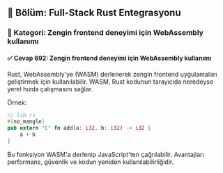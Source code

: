 ## 📘 Bölüm: Full-Stack Rust Entegrasyonu  
### 🔹 Kategori: Zengin frontend deneyimi için WebAssembly kullanımı  
#### ✅ Cevap 692: Zengin frontend deneyimi için WebAssembly kullanımı

Rust, WebAssembly'ye (WASM) derlenerek zengin frontend uygulamaları geliştirmek için kullanılabilir. WASM, Rust kodunun tarayıcıda neredeyse yerel hızda çalışmasını sağlar.

Örnek:
```rust
// lib.rs
#[no_mangle]
pub extern "C" fn add(a: i32, b: i32) -> i32 {
    a + b
}
```
Bu fonksiyon WASM'a derlenip JavaScript'ten çağrılabilir. Avantajları performans, güvenlik ve kodun yeniden kullanılabilirliğidir.
